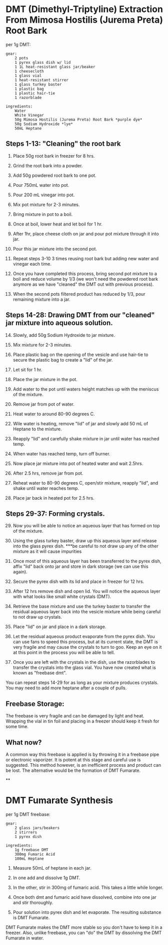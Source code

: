 # DMT (Dimethyl-Triptyline) Extraction From Mimosa Hostilis (Jurema Preta) Root Bark

per 1g DMT:

	gear:
		2 pots
		1 pyrex glass dish w/ lid
		1 1L heat-resistant glass jar/beaker
		1 cheesecloth
		1 glass vial
		1 heat-resistant stirrer
		1 glass turkey baster
		1 plastic bag
		1 plastic hair-tie 
		1 razorblade

	ingredients:
		Water
		White Vinegar
		50g Mimosa Hostilis (Jurema Preta) Root Bark *purple dye*
		50g Sodium Hydroxide *lye*
		50mL Heptane


## Steps 1-13: "Cleaning" the root bark
	
1. Place 50g root bark in freezer for 8 hrs.

2. Grind the root bark into a powder. 

3. Add 50g powdered root bark to one pot.

4. Pour 750mL water into pot.

5. Pour 200 mL vinegar into pot.

5. Mix pot mixture for 2-3 minutes.

6. Bring mixture in pot to a boil.

7. Once at boil, lower heat and let boil for 1 hr.

8. After 1hr, place cheese cloth on jar and pour pot mixture through it into jar.

10. Pour this jar mixture into the second pot.

11. Repeat steps 3-10 3 times reusing root bark but adding new water and vinegar each time.

12. Once you have completed this process, bring second pot mixture to a boil and reduce volume by 1/3 (we won't need the powdered root bark anymore as we have "cleaned" the DMT out with previous process).

13. When the second pots filtered product has reduced by 1/3, pour remaining mixture into a jar.

## Steps 14-28: Drawing DMT from our "cleaned" jar mixture into aqueous solution.

14. Slowly, add 50g Sodium Hydroxide to jar mixture.

15. Mix mixture for 2-3 minutes.

16. Place plastic bag on the opening of the vesicle and use hair-tie to secure the plastic bag to create a "lid" of the jar. 

17. Let sit for 1 hr. 

18. Place the jar mixture in the pot. 

19. Add water to the pot until waters height matches up with the meniscus of the mixture.

20. Remove jar from pot of water.

21. Heat water to around 80-90 degrees C.

22. Wile water is heating, remove "lid" of jar and slowly add 50 mL of Heptane to the mixture.

23. Reapply "lid" and carefully shake mixture in jar until water has reached temp.

24. When water has reached temp, turn off burner.

25. Now place jar mixture into pot of heated water and wait 2.5hrs.

26. After 2.5 hrs, remove jar from pot.

27. Reheat water to 80-90 degrees C, open/stir mixture, reapply "lid", and shake until water reaches temp.

28. Place jar back in heated pot for 2.5 hrs.

## Steps 29-37: Forming crystals.

29. Now you will be able to notice an aqueous layer that has formed on top of the mixture.  

30. Using the glass turkey baster, draw up this aqueous layer and release into the glass pyrex dish. ***be careful to not draw up any of the other mixture as it will cause impurities 

31. Once most of this aqueous layer has been transferred to the pyrex dish, affix "lid" back onto jar and store in dark storage (we can use this again).

32. Secure the pyrex dish with its lid and place in freezer for 12 hrs.

33. After 12 hrs remove dish and open lid. You will notice the aqueous layer with what looks like small white crystals (DMT). 

34. Retrieve the base mixture and use the turkey baster to transfer the residual aqueous layer back into the vesicle mixture while being careful to not draw up crystals.

35. Place "lid" on jar and place in a dark storage. 

36. Let the residual aqueous product evaporate from the pyrex dish. You can use fans to speed this process, but at its current state, the DMT is very fragile and may cause the crystals to turn to goo. Keep an eye on it at this point in the process you will be able to tell.

37. Once you are left with the crystals in the dish, use the razorblades to transfer the crystals into the glass vial. You have now created what is known as "freebase dmt".

You can repeat steps 14-29 for as long as your mixture produces crystals. You may need to add more heptane after a couple of pulls. 

## Freebase Storage:

The freebase is very fragile and can be damaged by light and heat. Wrapping the vial in tin foil and placing in a freezer should keep it fresh for some time.

## What now?

A common way this freebase is applied is by throwing it in a freebase pipe or electronic vaporizer. It is potent at this stage and careful use is suggested. This method however, is an inefficient process and product can be lost. The alternative would be the formation of DMT Fumarate.

**


# DMT Fumarate Synthesis 

per 1g DMT freebase:

	gear:
		2 glass jars/beakers
		2 stirrers
		1 pyrex dish

	ingredients:
		1g freebase DMT
		300mg Fumaric Acid
		100mL Heptane
		

1. Measure 50mL of heptane in each jar.

2. In one add and dissolve 1g DMT.

3. In the other, stir in 300mg of fumaric acid. This takes a little while longer.

4. Once both dmt and fumaric acid have dissolved, combine into one jar and stir thoroughly.

5. Pour solution into pyrex dish and let evaporate. The resulting substance is DMT Fumarate.

DMT Fumarate makes the DMT more stable so you don't have to keep it in a freezer. Also, unlike freebase, you can "do" the DMT by dissolving the DMT Fumarate in water.




		
		








	
